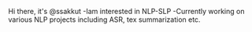 Hi there, it's @ssakkut
-Iam interested in NLP-SLP
-Currently working on various NLP projects including ASR, tex summarization etc.





<!---
ssakkout/ssakkout is a ✨ special ✨ repository because its `README.md` (this file) appears on your GitHub profile.
You can click the Preview link to take a look at your changes.
--->
